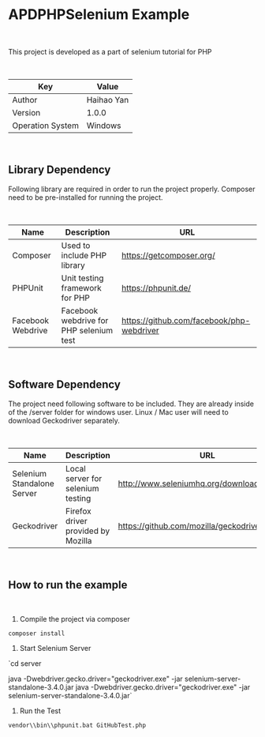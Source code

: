 APDPHPSelenium Example
======================

 

This project is developed as a part of selenium tutorial for PHP

 

| Key              | Value      |
|------------------|------------|
| Author           | Haihao Yan |
| Version          | 1.0.0      |
| Operation System | Windows    |

 

Library Dependency
------------------

Following library are required in order to run the project properly. Composer
need to be pre-installed for running the project.

 

| Name              | Description                             | URL                                       |
|-------------------|-----------------------------------------|-------------------------------------------|
| Composer          | Used to include PHP library             | https://getcomposer.org/                  |
| PHPUnit           | Unit testing framework for PHP          | https://phpunit.de/                       |
| Facebook Webdrive | Facebook webdrive for PHP selenium test | https://github.com/facebook/php-webdriver |

 

Software Dependency
-------------------

The project need following software to be included. They are already inside of
the /server folder for windows user. Linux / Mac user will need to download
Geckodriver separately.

 

| Name                       | Description                        | URL                                             |
|----------------------------|------------------------------------|-------------------------------------------------|
| Selenium Standalone Server | Local server for selenium testing  | http://www.seleniumhq.org/download/             |
| Geckodriver                | Firefox driver provided by Mozilla | https://github.com/mozilla/geckodriver/releases |

 

How to run the example
----------------------

 

1.  Compile the project via composer

`composer install`

1.  Start Selenium Server

`cd server

java -Dwebdriver.gecko.driver="geckodriver.exe" -jar
selenium-server-standalone-3.4.0.jar java
-Dwebdriver.gecko.driver="geckodriver.exe" -jar
selenium-server-standalone-3.4.0.jar`

1.  Run the Test

`vendor\\bin\\phpunit.bat GitHubTest.php`
